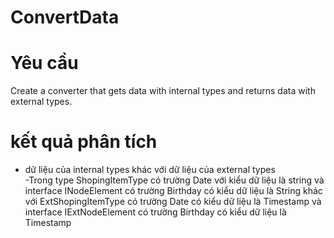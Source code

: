 # ConvertData

# Yêu cầu

Create a converter that gets data with internal types and returns data with external types.

# kết quả phân tích

- dữ liệu của internal types khác với dữ liệu của external types  
   -Trong type ShopingItemType có trường Date với kiểu dữ liệu là string và interface INodeElement có trường Birthday có kiểu dữ liệu là String khác với ExtShopingItemType có trường Date có kiểu dữ liệu là Timestamp và interface IExtNodeElement có trường Birthday có kiểu dữ liệu là Timestamp
